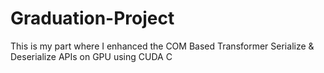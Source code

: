 # Graduation-Project
This is my part where I enhanced the COM Based Transformer Serialize &amp; Deserialize APIs on GPU using CUDA C
